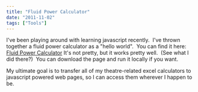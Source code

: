 ```yaml
---
title: "Fluid Power Calculator"
date: "2011-11-02"
tags: ["Tools"]
---
```


I've been playing around with learning javascript recently.  I've thrown together a fluid power calculator as a "hello world".  You can find it here: [Fluid Power Calculator](https://scenic-shop.com/Calculators/CylinderCalc.html) It's not pretty, but it works pretty well.  (See what I did there?)  You can download the page and run it locally if you want.

My ultimate goal is to transfer all of my theatre-related excel calculators to javascript powered web pages, so I can access them wherever I happen to be.
